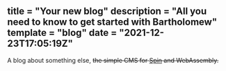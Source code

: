 title = "Your new blog"
description = "All you need to know to get started with Bartholomew"
template = "blog"
date = "2021-12-23T17:05:19Z"
---
A blog about something else, ~~the simple CMS for [Spin](https://github.com/fermyon/spin) and WebAssembly.~~

